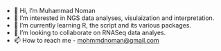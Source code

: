- 👋 Hi, I’m Muhammad Noman
- 👀 I’m interested in NGS data analyses, visulaization and interpretation.
- 🌱 I’m currently learning R, the script and its various packages.
- 💞️ I’m looking to collaborate on RNASeq data analyes.
- 📫 How to reach me - mohmmdnoman@gmail.com

<!---
mohmmmdnoman/mohmmmdnoman is a ✨ special ✨ repository because its `README.md` (this file) appears on your GitHub profile.
You can click the Preview link to take a look at your changes.
--->
